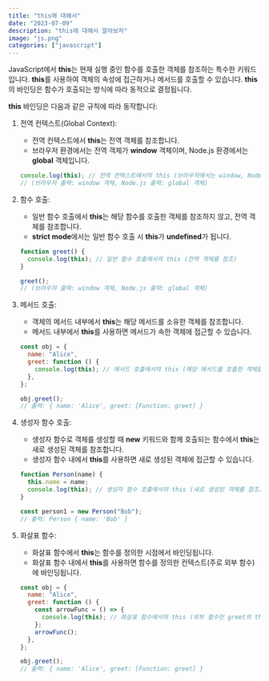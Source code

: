 ```yaml
---
title: "this에 대해서"
date: "2023-07-09"
description: "this에 대해서 알아보자"
image: "js.png"
categories: ["javascript"]
---
```


JavaScript에서 **this**는 현재 실행 중인 함수를 호출한 객체를 참조하는 특수한 키워드입니다. **this**를 사용하여 객체의 속성에 접근하거나 메서드를 호출할 수 있습니다. **this**의 바인딩은 함수가 호출되는 방식에 따라 동적으로 결정됩니다.

**this** 바인딩은 다음과 같은 규칙에 따라 동작합니다:

1. 전역 컨텍스트(Global Context):

   - 전역 컨텍스트에서 **this**는 전역 객체를 참조합니다.
   - 브라우저 환경에서는 전역 객체가 **window** 객체이며, Node.js 환경에서는 **global** 객체입니다.

   ```jsx
   console.log(this); // 전역 컨텍스트에서의 this (브라우저에서는 window, Node.js에서는 global)
   // (브라우저 출력: window 객체, Node.js 출력: global 객체)
   ```

2. 함수 호출:

   - 일반 함수 호출에서 **this**는 해당 함수를 호출한 객체를 참조하지 않고, 전역 객체를 참조합니다.
   - **strict mode**에서는 일반 함수 호출 시 **this**가 **undefined**가 됩니다.

   ```jsx
   function greet() {
     console.log(this); // 일반 함수 호출에서의 this (전역 객체를 참조)
   }

   greet();
   // (브라우저 출력: window 객체, Node.js 출력: global 객체)
   ```

3. 메서드 호출:

   - 객체의 메서드 내부에서 **this**는 해당 메서드를 소유한 객체를 참조합니다.
   - 메서드 내부에서 **this**를 사용하면 메서드가 속한 객체에 접근할 수 있습니다.

   ```jsx
   const obj = {
     name: "Alice",
     greet: function () {
       console.log(this); // 메서드 호출에서의 this (해당 메서드를 호출한 객체를 참조)
     },
   };

   obj.greet();
   // 출력: { name: 'Alice', greet: [Function: greet] }
   ```

4. 생성자 함수 호출:

   - 생성자 함수로 객체를 생성할 때 **new** 키워드와 함께 호출되는 함수에서 **this**는 새로 생성된 객체를 참조합니다.
   - 생성자 함수 내에서 **this**를 사용하면 새로 생성된 객체에 접근할 수 있습니다.

   ```jsx
   function Person(name) {
     this.name = name;
     console.log(this); // 생성자 함수 호출에서의 this (새로 생성된 객체를 참조)
   }

   const person1 = new Person("Bob");
   // 출력: Person { name: 'Bob' }
   ```

5. 화살표 함수:

   - 화살표 함수에서 **this**는 함수를 정의한 시점에서 바인딩됩니다.
   - 화살표 함수 내에서 **this**를 사용하면 함수를 정의한 컨텍스트(주로 외부 함수)에 바인딩됩니다.

   ```jsx
   const obj = {
     name: "Alice",
     greet: function () {
       const arrowFunc = () => {
         console.log(this); // 화살표 함수에서의 this (외부 함수인 greet의 this를 참조)
       };
       arrowFunc();
     },
   };

   obj.greet();
   // 출력: { name: 'Alice', greet: [Function: greet] }
   ```
